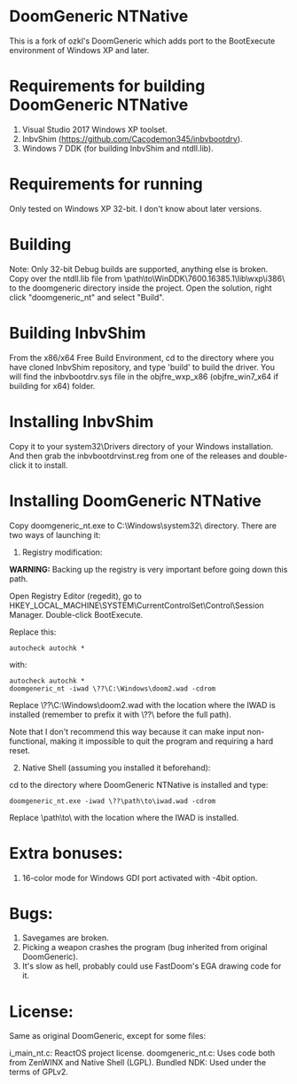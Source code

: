 # DoomGeneric NTNative
This is a fork of ozkl's DoomGeneric which adds port to the BootExecute environment of Windows XP and later.

# Requirements for building DoomGeneric NTNative
1. Visual Studio 2017 Windows XP toolset.
2. InbvShim (https://github.com/Cacodemon345/inbvbootdrv).
3. Windows 7 DDK (for building InbvShim and ntdll.lib).

# Requirements for running
Only tested on Windows XP 32-bit. I don't know about later versions.

# Building
Note: Only 32-bit Debug builds are supported, anything else is broken.
Copy over the ntdll.lib file from \\path\to\WinDDK\7600.16385.1\lib\wxp\i386\ to the doomgeneric directory inside the project. Open the solution, right click "doomgeneric_nt" and select "Build".

# Building InbvShim
From the x86/x64 Free Build Environment, cd to the directory where you have cloned InbvShim repository, and type 'build' to build the driver. You will find the inbvbootdrv.sys file in the objfre_wxp_x86 (objfre_win7_x64 if building for x64) folder.

# Installing InbvShim
Copy it to your system32\Drivers directory of your Windows installation. And then grab the inbvbootdrvinst.reg from one of the releases and double-click it to install.

# Installing DoomGeneric NTNative
Copy doomgeneric_nt.exe to C:\Windows\system32\ directory.
There are two ways of launching it:
1. Registry modification:

**WARNING:** Backing up the registry is very important before going down this path.

Open Registry Editor (regedit), go to HKEY_LOCAL_MACHINE\SYSTEM\CurrentControlSet\Control\Session Manager\. Double-click BootExecute.

Replace this:
```
autocheck autochk *
```

with:
```
autocheck autochk *
doomgeneric_nt -iwad \??\C:\Windows\doom2.wad -cdrom
```

Replace \\??\C:\Windows\doom2.wad with the location where the IWAD is installed (remember to prefix it with \\??\ before the full path).

Note that I don't recommend this way because it can make input non-functional, making it impossible to quit the program and requiring a hard reset.

2. Native Shell (assuming you installed it beforehand):

cd to the directory where DoomGeneric NTNative is installed and type:
```
doomgeneric_nt.exe -iwad \??\path\to\iwad.wad -cdrom
```

Replace \\path\to\ with the location where the IWAD is installed.

# Extra bonuses:
1. 16-color mode for Windows GDI port activated with -4bit option.

# Bugs:
1. Savegames are broken.
2. Picking a weapon crashes the program (bug inherited from original DoomGeneric).
3. It's slow as hell, probably could use FastDoom's EGA drawing code for it.

# License:
Same as original DoomGeneric, except for some files:

i_main_nt.c: ReactOS project license.
doomgeneric_nt.c: Uses code both from ZenWINX and Native Shell (LGPL).
Bundled NDK: Used under the terms of GPLv2.
